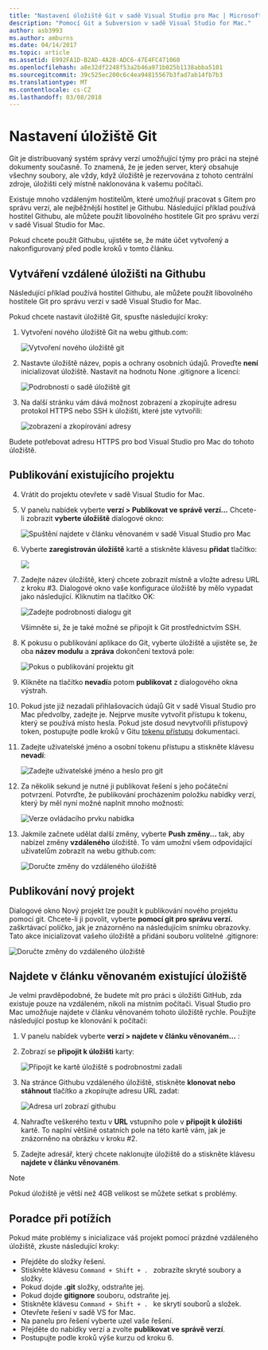 ```yaml
---
title: "Nastavení úložiště Git v sadě Visual Studio pro Mac | Microsoft Docs"
description: "Pomocí Git a Subversion v sadě Visual Studio for Mac."
author: asb3993
ms.author: amburns
ms.date: 04/14/2017
ms.topic: article
ms.assetid: E992FA1D-B2AD-4A28-ADC6-47E4FC471060
ms.openlocfilehash: a8e32df2248f53a2b46a971b025b1138abba5101
ms.sourcegitcommit: 39c525ec200c6c4ea94815567b3fad7ab14fb7b3
ms.translationtype: MT
ms.contentlocale: cs-CZ
ms.lasthandoff: 03/08/2018
---
```

# <a name="setting-up-a-git-repository"></a>Nastavení úložiště Git

Git je distribuovaný systém správy verzí umožňující týmy pro práci na stejné dokumenty současně. To znamená, že je jeden server, který obsahuje všechny soubory, ale vždy, když úložiště je rezervována z tohoto centrální zdroje, úložišti celý místně naklonována k vašemu počítači.

Existuje mnoho vzdáleným hostitelům, které umožňují pracovat s Gitem pro správu verzí, ale nejběžnější hostitel je Githubu. Následující příklad používá hostitel Githubu, ale můžete použít libovolného hostitele Git pro správu verzí v sadě Visual Studio for Mac.

Pokud chcete použít Githubu, ujistěte se, že máte účet vytvořený a nakonfigurovaný před podle kroků v tomto článku. 

## <a name="creating-a-remote-repo-on-github"></a>Vytváření vzdálené úložišti na Githubu

Následující příklad používá hostitel Githubu, ale můžete použít libovolného hostitele Git pro správu verzí v sadě Visual Studio for Mac.

Pokud chcete nastavit úložiště Git, spusťte následující kroky:

1. Vytvoření nového úložiště Git na webu github.com:

    ![Vytvoření nového úložiště git](media/version-control-git1-sml.png)

2. Nastavte úložiště název, popis a ochrany osobních údajů. Proveďte **není** inicializovat úložiště. Nastavit na hodnotu None .gitignore a licencí:

    ![Podrobnosti o sadě úložiště git](media/version-control-git2.png)

3. Na další stránku vám dává možnost zobrazení a zkopírujte adresu protokol HTTPS nebo SSH k úložišti, které jste vytvořili:

    ![zobrazení a zkopírování adresy](media/version-control-git3.png)

  Budete potřebovat adresu HTTPS pro bod Visual Studio pro Mac do tohoto úložiště.


## <a name="publishing-an-existing-project"></a>Publikování existujícího projektu

4. Vrátit do projektu otevřete v sadě Visual Studio for Mac. 

5. V panelu nabídek vyberte **verzí > Publikovat ve správě verzí...** Chcete-li zobrazit **vyberte úložiště** dialogové okno:

    ![Spuštění najdete v článku věnovaném v sadě Visual Studio pro Mac](media/version-control-git4-sml.png)

6. Vyberte **zaregistrován úložiště** kartě a stiskněte klávesu **přidat** tlačítko:

    ![](media/version-control-git5.png)

7. Zadejte název úložiště, který chcete zobrazit místně a vložte adresu URL z kroku #3. Dialogové okno vaše konfigurace úložiště by mělo vypadat jako následující. Kliknutím na tlačítko OK: 

    ![Zadejte podrobnosti dialogu git](media/version-control-git6.png)

    Všimněte si, že je také možné se připojit k Git prostřednictvím SSH.

8. K pokusu o publikování aplikace do Git, vyberte úložiště a ujistěte se, že oba **název modulu** a **zpráva** dokončení textová pole:

    ![Pokus o publikování projektu git](media/version-control-git7.png)

9. Klikněte na tlačítko **nevadí**a potom **publikovat** z dialogového okna výstrah.

10. Pokud jste již nezadali přihlašovacích údajů Git v sadě Visual Studio pro Mac předvolby, zadejte je. Nejprve musíte vytvořit přístupu k tokenu, který se používá místo hesla. Pokud jste dosud nevytvořili přístupový token, postupujte podle kroků v Gitu [tokenu přístupu](https://help.github.com/articles/creating-an-access-token-for-command-line-use/) dokumentaci.

11. Zadejte uživatelské jméno a osobní tokenu přístupu a stiskněte klávesu **nevadí**:

    ![Zadejte uživatelské jméno a heslo pro git](media/version-control-git9-sml.png)

12. Za několik sekund je nutné ji publikovat řešení s jeho počáteční potvrzení. Potvrďte, že publikování procházením položku nabídky verzí, který by měl nyní možné naplnit mnoho možností: 

    ![Verze ovládacího prvku nabídka](media/version-control-git10.png)

13. Jakmile začnete udělat další změny, vyberte **Push změny...**  tak, aby nabízel změny **vzdáleného** úložiště. To vám umožní všem odpovídající uživatelům zobrazit na webu github.com: 

    ![Doručte změny do vzdáleného úložiště](media/version-control-git11.png)

## <a name="publishing-a-new-project"></a>Publikování nový projekt

Dialogové okno Nový projekt lze použít k publikování nového projektu pomocí git. Chcete-li ji povolit, vyberte **pomocí git pro správu verzí.** zaškrtávací políčko, jak je znázorněno na následujícím snímku obrazovky. Tato akce inicializovat vašeho úložiště a přidání souboru volitelné .gitignore:

![Doručte změny do vzdáleného úložiště](media/version-control-git12.png)

## <a name="checkout-an-existing-repository"></a>Najdete v článku věnovaném existující úložiště

Je velmi pravděpodobné, že budete mít pro práci s úložišti GitHub, zda existuje pouze na vzdáleném, nikoli na místním počítači. Visual Studio pro Mac umožňuje najdete v článku věnovaném tohoto úložiště rychle. Použijte následující postup ke klonování k počítači:

1. V panelu nabídek vyberte **verzí > najdete v článku věnovaném...** :

2. Zobrazí se **připojit k úložišti** karty:

    ![Připojit ke kartě úložiště s podrobnostmi zadali](media/version-control-git13.png)

3. Na stránce Githubu vzdáleného úložiště, stiskněte **klonovat nebo stáhnout** tlačítko a zkopírujte adresu URL zadat:

    ![Adresa url zobrazí githubu](media/version-control-git14.png)

4. Nahraďte veškerého textu v **URL** vstupního pole v **připojit k úložišti** kartě. To naplní většině ostatních pole na této kartě vám, jak je znázorněno na obrázku v kroku #2.

5. Zadejte adresář, který chcete naklonujte úložiště do a stiskněte klávesu **najdete v článku věnovaném**.

> [!NOTE]
Pokud úložiště je větší než 4GB velikost se můžete setkat s problémy.

## <a name="troubleshooting"></a>Poradce při potížích

Pokud máte problémy s inicializace váš projekt pomocí prázdné vzdáleného úložiště, zkuste následující kroky:

- Přejděte do složky řešení.
- Stiskněte klávesu `Command + Shift + . ` zobrazíte skryté soubory a složky.
- Pokud dojde **.git** složky, odstraňte jej.
- Pokud dojde **gitignore** souboru, odstraňte jej.
- Stiskněte klávesu `Command + Shift + . ` ke skrytí souborů a složek.
- Otevřete řešení v sadě VS for Mac.
- Na panelu pro řešení vyberte uzel vaše řešení.
- Přejděte do nabídky verzí a zvolte **publikovat ve správě verzí**.
- Postupujte podle kroků výše kurzu od kroku 6.